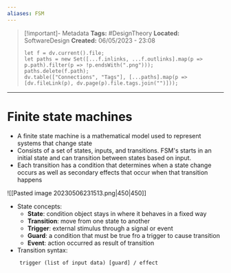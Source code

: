 ```yaml
---
aliases: FSM
---
```

> [!important]- Metadata
> **Tags:** #DesignTheory 
> **Located:** SoftwareDesign
> **Created:** 06/05/2023 - 23:08
> ```dataviewjs
> let f = dv.current().file;
> let paths = new Set([...f.inlinks, ...f.outlinks].map(p => p.path).filter(p => !p.endsWith(".png")));
> paths.delete(f.path);
> dv.table(["Connections", "Tags"], [...paths].map(p => [dv.fileLink(p), dv.page(p).file.tags.join("")]));
> ```

___
# Finite state machines
- A finite state machine is a mathematical model used to represent systems that change state
- Consists of a set of states, inputs, and transitions. FSM's starts in an initial state and can transition between states based on input. 
- Each transition has a condition that determines when a state change occurs as well as secondary effects that occur when that transition happens

![[Pasted image 20230506231513.png|450|450]]


- State concepts:
	- **State**: condition object stays in where it behaves in a fixed way 
	- **Transition**: move from one state to another 
	- **Trigger**: external stimulus through a signal or event 
	- **Guard**: a condition that must be true fro a trigger to cause transition 
	- **Event**: action occurred as result of transition 
- Transition syntax:
```
    trigger (list of input data) [guard] / effect
```